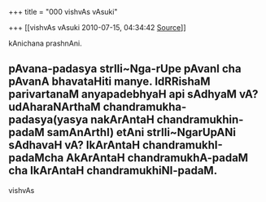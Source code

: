+++
title = "000 vishvAs vAsuki"

+++
[[vishvAs vAsuki	2010-07-15, 04:34:42 [Source](https://groups.google.com/g/samskrita/c/kcwXcrq_pnU)]]



kAnichana prashnAni.

  

pAvana-padasya strIli\~Nga-rUpe pAvanI cha pAvanA bhavataHiti manye. IdRRishaM parivartanaM anyapadebhyaH api sAdhyaM vA? udAharaNArthaM chandramukha-padasya(yasya nakArAntaH chandramukhin-padaM samAnArthI) etAni strIli\~NgarUpANi sAdhavaH vA? IkArAntaH chandramukhI-padaMcha AkArAntaH chandramukhA-padaM cha IkArAntaH chandramukhiNI-padaM.  
--  
vishvAs  
  
  

  

